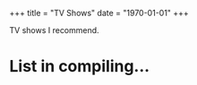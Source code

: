 +++
title = "TV Shows"
date = "1970-01-01"
+++

TV shows I recommend.
<!--more-->

# List in compiling...
